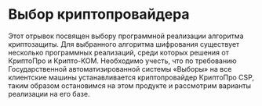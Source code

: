 # Выбор криптопровайдера 
Этот отрывок посвящен выбору программной реализации алгоритма криптозащиты. Для выбранного алгоритма шифрования существует несколько программных реализаций, среди которых решения от КриптоПро и Крипто-КОМ. Необходимо учесть, что по требованию Государственной автоматизированной системы «Выборы» на все клиентские машины устанавливается криптопровайдер КриптоПро CSP, таким образом остановимся на этом продукте и рассмотрим варианты реализации на его базе. 
